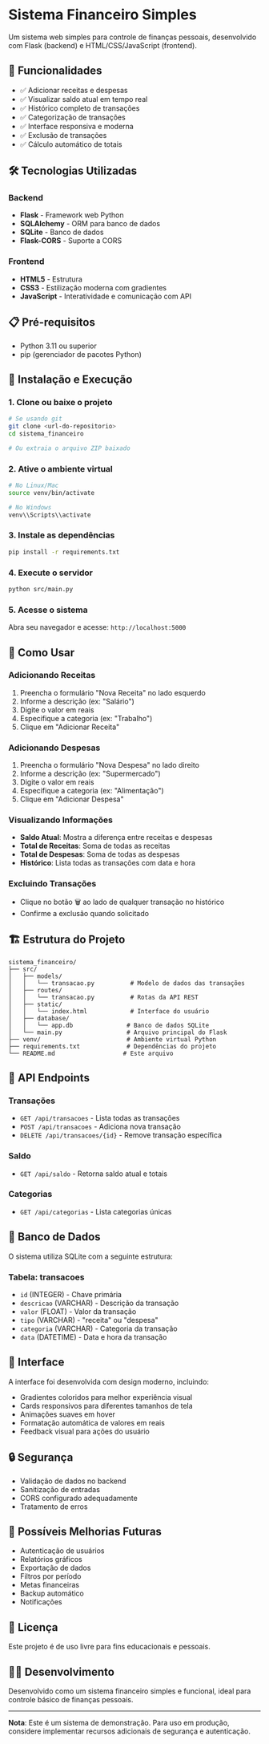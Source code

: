 # Sistema Financeiro Simples

Um sistema web simples para controle de finanças pessoais, desenvolvido com Flask (backend) e HTML/CSS/JavaScript (frontend).

## 🚀 Funcionalidades

- ✅ Adicionar receitas e despesas
- ✅ Visualizar saldo atual em tempo real
- ✅ Histórico completo de transações
- ✅ Categorização de transações
- ✅ Interface responsiva e moderna
- ✅ Exclusão de transações
- ✅ Cálculo automático de totais

## 🛠️ Tecnologias Utilizadas

### Backend
- **Flask** - Framework web Python
- **SQLAlchemy** - ORM para banco de dados
- **SQLite** - Banco de dados
- **Flask-CORS** - Suporte a CORS

### Frontend
- **HTML5** - Estrutura
- **CSS3** - Estilização moderna com gradientes
- **JavaScript** - Interatividade e comunicação com API

## 📋 Pré-requisitos

- Python 3.11 ou superior
- pip (gerenciador de pacotes Python)

## 🔧 Instalação e Execução

### 1. Clone ou baixe o projeto
```bash
# Se usando git
git clone <url-do-repositorio>
cd sistema_financeiro

# Ou extraia o arquivo ZIP baixado
```

### 2. Ative o ambiente virtual
```bash
# No Linux/Mac
source venv/bin/activate

# No Windows
venv\\Scripts\\activate
```

### 3. Instale as dependências
```bash
pip install -r requirements.txt
```

### 4. Execute o servidor
```bash
python src/main.py
```

### 5. Acesse o sistema
Abra seu navegador e acesse: `http://localhost:5000`

## 📖 Como Usar

### Adicionando Receitas
1. Preencha o formulário "Nova Receita" no lado esquerdo
2. Informe a descrição (ex: "Salário")
3. Digite o valor em reais
4. Especifique a categoria (ex: "Trabalho")
5. Clique em "Adicionar Receita"

### Adicionando Despesas
1. Preencha o formulário "Nova Despesa" no lado direito
2. Informe a descrição (ex: "Supermercado")
3. Digite o valor em reais
4. Especifique a categoria (ex: "Alimentação")
5. Clique em "Adicionar Despesa"

### Visualizando Informações
- **Saldo Atual**: Mostra a diferença entre receitas e despesas
- **Total de Receitas**: Soma de todas as receitas
- **Total de Despesas**: Soma de todas as despesas
- **Histórico**: Lista todas as transações com data e hora

### Excluindo Transações
- Clique no botão 🗑️ ao lado de qualquer transação no histórico
- Confirme a exclusão quando solicitado

## 🏗️ Estrutura do Projeto

```
sistema_financeiro/
├── src/
│   ├── models/
│   │   └── transacao.py          # Modelo de dados das transações
│   ├── routes/
│   │   └── transacao.py          # Rotas da API REST
│   ├── static/
│   │   └── index.html            # Interface do usuário
│   ├── database/
│   │   └── app.db               # Banco de dados SQLite
│   └── main.py                  # Arquivo principal do Flask
├── venv/                        # Ambiente virtual Python
├── requirements.txt             # Dependências do projeto
└── README.md                   # Este arquivo
```

## 🔌 API Endpoints

### Transações
- `GET /api/transacoes` - Lista todas as transações
- `POST /api/transacoes` - Adiciona nova transação
- `DELETE /api/transacoes/{id}` - Remove transação específica

### Saldo
- `GET /api/saldo` - Retorna saldo atual e totais

### Categorias
- `GET /api/categorias` - Lista categorias únicas

## 💾 Banco de Dados

O sistema utiliza SQLite com a seguinte estrutura:

### Tabela: transacoes
- `id` (INTEGER) - Chave primária
- `descricao` (VARCHAR) - Descrição da transação
- `valor` (FLOAT) - Valor da transação
- `tipo` (VARCHAR) - "receita" ou "despesa"
- `categoria` (VARCHAR) - Categoria da transação
- `data` (DATETIME) - Data e hora da transação

## 🎨 Interface

A interface foi desenvolvida com design moderno, incluindo:
- Gradientes coloridos para melhor experiência visual
- Cards responsivos para diferentes tamanhos de tela
- Animações suaves em hover
- Formatação automática de valores em reais
- Feedback visual para ações do usuário

## 🔒 Segurança

- Validação de dados no backend
- Sanitização de entradas
- CORS configurado adequadamente
- Tratamento de erros

## 🚀 Possíveis Melhorias Futuras

- Autenticação de usuários
- Relatórios gráficos
- Exportação de dados
- Filtros por período
- Metas financeiras
- Backup automático
- Notificações

## 📝 Licença

Este projeto é de uso livre para fins educacionais e pessoais.

## 👨‍💻 Desenvolvimento

Desenvolvido como um sistema financeiro simples e funcional, ideal para controle básico de finanças pessoais.

---

**Nota**: Este é um sistema de demonstração. Para uso em produção, considere implementar recursos adicionais de segurança e autenticação.


